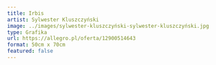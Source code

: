 ```yaml
---
title: Irbis
artist: Sylwester Kluszczyński
image: ../images/sylwester-kluszczyński-sylwester-kluszczyński.jpg
type: Grafika
url: https://allegro.pl/oferta/12900514643
format: 50cm x 70cm
featured: false
---
```

